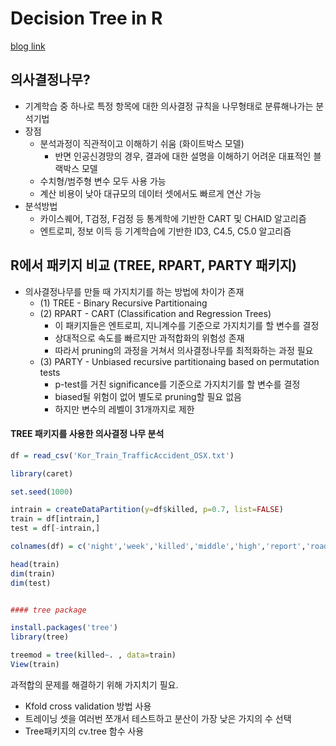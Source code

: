 # Decision Tree in R

[blog link](http://www.dodomira.com/2016/05/29/564/)

## 의사결정나무?

- 기계학습 중 하나로 특정 항목에 대한 의사결정 규칙을 나무형태로 분류해나가는 분석기법
- 장점
  - 분석과정이 직관적이고 이해하기 쉬움 (화이트박스 모델)
    - 반면 인공신경망의 경우, 결과에 대한 설명을 이해하기 어려운 대표적인 블랙박스 모델 
  - 수치형/범주형 변수 모두 사용 가능 
  - 계산 비용이 낮아 대규모의 데이터 셋에서도 빠르게 연산 가능 
- 분석방법
  - 카이스퀘어, T검정, F검정 등 통계학에 기반한 CART 및 CHAID 알고리즘
  - 엔트로피, 정보 이득 등 기계학습에 기반한 ID3, C4.5, C5.0 알고리즘
  
## R에서 패키지 비교 (TREE, RPART, PARTY 패키지)

- 의사결정나무를 만들 때 가지치기를 하는 방법에 차이가 존재 
  - (1) TREE - Binary Recursive Partitionaing
  - (2) RPART - CART (Classification and Regression Trees)  
    - 이 패키지들은 엔트로피, 지니계수를 기준으로 가지치기를 할 변수를 결정 
    - 상대적으로 속도를 빠르지만 과적합화의 위험성 존재  
    - 따라서 pruning의 과정을 거쳐서 의사결정나무를 최적화하는 과정 필요  
  - (3) PARTY - Unbiased recursive partitionaing based on permutation tests 
    - p-test를 거친 significance를 기준으로 가지치기를 할 변수를 결정 
    - biased될 위험이 없어 별도로 pruning할 필요 없음 
    - 하지만 변수의 레벨이 31개까지로 제한 
    
#### TREE 패키지를 사용한 의사결정 나무 분석


```r
df = read_csv('Kor_Train_TrafficAccident_OSX.txt')

library(caret)

set.seed(1000)

intrain = createDataPartition(y=df$killed, p=0.7, list=FALSE)
train = df[intrain,]
test = df[-intrain,]

colnames(df) = c('night','week','killed','middle','high','report','road','type','violation','roadtype','1cate','2cate')

head(train)
dim(train)
dim(test)


#### tree package

install.packages('tree')
library(tree)

treemod = tree(killed~. , data=train)
View(train)

```

과적합의 문제를 해결하기 위해 가지치기 필요.  
- Kfold cross validation 방법 사용
- 트레이닝 셋을 여러번 쪼개서 테스트하고 분산이 가장 낮은 가지의 수 선택 
- Tree패키지의 cv.tree 함수 사용

